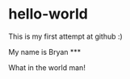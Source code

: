 # hello-world
This is my first attempt at github :) 

My name is Bryan ***

What in the world man! 
